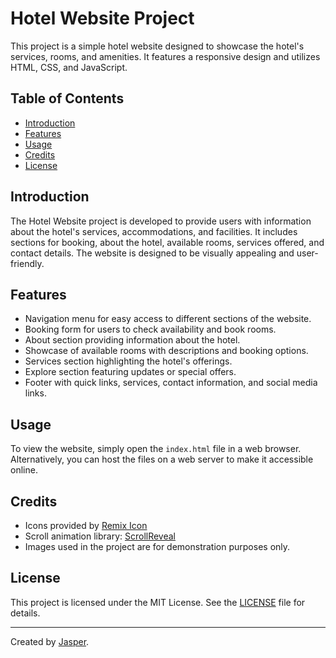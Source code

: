 # Hotel Website Project

This project is a simple hotel website designed to showcase the hotel's services, rooms, and amenities. It features a responsive design and utilizes HTML, CSS, and JavaScript.

## Table of Contents
- [Introduction](#introduction)
- [Features](#features)
- [Usage](#usage)
- [Credits](#credits)
- [License](#license)

## Introduction
The Hotel Website project is developed to provide users with information about the hotel's services, accommodations, and facilities. It includes sections for booking, about the hotel, available rooms, services offered, and contact details. The website is designed to be visually appealing and user-friendly.

## Features
- Navigation menu for easy access to different sections of the website.
- Booking form for users to check availability and book rooms.
- About section providing information about the hotel.
- Showcase of available rooms with descriptions and booking options.
- Services section highlighting the hotel's offerings.
- Explore section featuring updates or special offers.
- Footer with quick links, services, contact information, and social media links.

## Usage
To view the website, simply open the `index.html` file in a web browser. Alternatively, you can host the files on a web server to make it accessible online.

## Credits
- Icons provided by [Remix Icon](https://remixicon.com/)
- Scroll animation library: [ScrollReveal](https://scrollrevealjs.org/)
- Images used in the project are for demonstration purposes only.

## License
This project is licensed under the MIT License. See the [LICENSE](LICENSE) file for details.

---
Created by [Jasper](https://jaspermunene.netlify.app/).